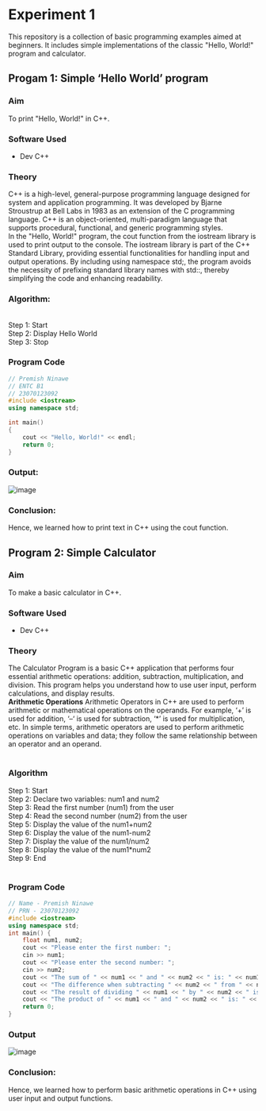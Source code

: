 # Experiment 1
This repository is a collection of basic programming examples aimed at beginners. It includes simple implementations of the classic "Hello, World!" program and calculator.

## Progam 1: Simple ‘Hello World’ program

### Aim
To print "Hello, World!" in C++.

### Software Used
- Dev C++

### Theory
C++ is a high-level, general-purpose programming language designed for system and application programming. It was developed by Bjarne Stroustrup at Bell Labs in 1983 as an extension of the C programming language. C++ is an object-oriented, multi-paradigm language that supports procedural, functional, and generic programming styles.
<br>
In the "Hello, World!" program, the cout function from the iostream library is used to print output to the console. The iostream library is part of the C++ Standard Library, providing essential functionalities for handling input and output operations. By including using namespace std;, the program avoids the necessity of prefixing standard library names with std::, thereby simplifying the code and enhancing readability.
<br>
### Algorithm: 
<br>
Step 1: Start
<br>
Step 2: Display Hello World
<br>
Step 3: Stop
<br>

### Program Code
```cpp
// Premish Ninawe
// ENTC B1
// 23070123092
#include <iostream>
using namespace std;

int main() 
{
    cout << "Hello, World!" << endl; 
    return 0;
}
```

### Output:
![image](https://github.com/user-attachments/assets/fa1d6166-0105-49c4-9d3f-78141c3cf5cd)


### Conclusion:
Hence, we learned how to print text in C++ using the cout function.
<br>

## Program 2: Simple Calculator 

### Aim
To make a basic calculator in C++.

### Software Used
- Dev C++

### Theory
The Calculator Program is a basic C++ application that performs four essential arithmetic operations: addition, subtraction, multiplication, and division. This program helps you understand how to use user input, perform calculations, and display results.
<br>
<strong align="left">Arithmetic Operations</strong>
Arithmetic Operators in C++ are used to perform arithmetic or mathematical operations on the operands. For example, ‘+’ is used for addition, ‘–‘ is used for subtraction,  ‘*’ is used for multiplication, etc. In simple terms, arithmetic operators are used to perform arithmetic operations on variables and data; they follow the same relationship between an operator and an operand.
<br>
<br>
### Algorithm
Step 1: Start
<br>
Step 2: Declare two variables: num1 and num2
<br>
Step 3: Read the first number (num1) from the user
<br>
Step 4: Read the second number (num2) from the user
<br>
Step 5: Display the value of the num1+num2
<br>
Step 6: Display the value of the num1-num2
<br>
Step 7: Display the value of the num1/num2
<br>
Step 8: Display the value of the num1*num2
<br>
Step 9: End
<br>
<br>
### Program Code
```cpp
// Name - Premish Ninawe
// PRN - 23070123092
#include <iostream>
using namespace std;
int main() {
    float num1, num2;
    cout << "Please enter the first number: ";
    cin >> num1;
    cout << "Please enter the second number: ";
    cin >> num2;
    cout << "The sum of " << num1 << " and " << num2 << " is: " << num1 + num2 << "\n";
    cout << "The difference when subtracting " << num2 << " from " << num1 << " is: " << num1 - num2 << "\n";
    cout << "The result of dividing " << num1 << " by " << num2 << " is: " << num1 / num2 << "\n";
    cout << "The product of " << num1 << " and " << num2 << " is: " << num1 * num2 << "\n";
    return 0;
}
```

### Output
![image](https://github.com/user-attachments/assets/076d2d80-9085-4840-8521-4a2d86036efc)

### Conclusion:
Hence, we learned how to perform basic arithmetic operations in C++ using user input and output functions.
